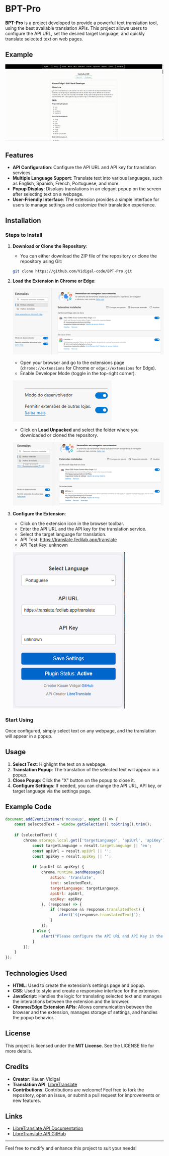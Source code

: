 # BPT-Pro

**BPT-Pro** is a project developed to provide a powerful text translation tool, using the best available translation APIs. This project allows users to configure the API URL, set the desired target language, and quickly translate selected text on web pages.

## Example

![GIF Example](https://github.com/Vidigal-code/BPT-Pro/blob/main/example/example-1.gif?raw=true)

## Features

- **API Configuration**: Configure the API URL and API key for translation services.
- **Multiple Language Support**: Translate text into various languages, such as English, Spanish, French, Portuguese, and more.
- **Popup Display**: Displays translations in an elegant popup on the screen after selecting text on a webpage.
- **User-Friendly Interface**: The extension provides a simple interface for users to manage settings and customize their translation experience.

## Installation

### Steps to Install

1. **Download or Clone the Repository**:
   - You can either download the ZIP file of the repository or clone the repository using Git:

   ```bash
   git clone https://github.com/Vidigal-code/BPT-Pro.git
   ```

2. **Load the Extension in Chrome or Edge**:

      ![Tutorial 1](https://github.com/Vidigal-code/BPT-Pro/blob/main/example/tutorial-3.png?raw=true)

   - Open your browser and go to the extensions page (`chrome://extensions` for Chrome or `edge://extensions` for Edge).
   - Enable Developer Mode (toggle in the top-right corner).

   ![Tutorial 1](https://github.com/Vidigal-code/BPT-Pro/blob/main/example/tutorial-0.png?raw=true)

   - Click on **Load Unpacked** and select the folder where you downloaded or cloned the repository.

   ![Tutorial 1](https://github.com/Vidigal-code/BPT-Pro/blob/main/example/tutorial-1.png?raw=true)

4. **Configure the Extension**:
   - Click on the extension icon in the browser toolbar.
   - Enter the API URL and the API key for the translation service.
   - Select the target language for translation.
   - API Test:  https://translate.fedilab.app/translate
   - API Test Key: unknown

   ![Tutorial 1](https://github.com/Vidigal-code/BPT-Pro/blob/main/example/example-2.png?raw=true)

### Start Using

Once configured, simply select text on any webpage, and the translation will appear in a popup.

## Usage

1. **Select Text**: Highlight the text on a webpage.
2. **Translation Popup**: The translation of the selected text will appear in a popup.
3. **Close Popup**: Click the "X" button on the popup to close it.
4. **Configure Settings**: If needed, you can change the API URL, API key, or target language via the settings page.

## Example Code

```javascript
document.addEventListener('mouseup', async () => {
    const selectedText = window.getSelection().toString().trim();

    if (selectedText) {
        chrome.storage.local.get(['targetLanguage', 'apiUrl', 'apiKey'], (result) => {
            const targetLanguage = result.targetLanguage || 'en';
            const apiUrl = result.apiUrl || '';
            const apiKey = result.apiKey || '';

            if (apiUrl && apiKey) {
                chrome.runtime.sendMessage({
                    action: 'translate',
                    text: selectedText,
                    targetLanguage: targetLanguage,
                    apiUrl: apiUrl,
                    apiKey: apiKey
                }, (response) => {
                    if (response && response.translatedText) {
                        alert(`${response.translatedText}`);
                    }
                });
            } else {
                alert("Please configure the API URL and API Key in the settings.");
            }
        });
    }
});
```

## Technologies Used

- **HTML**: Used to create the extension’s settings page and popup.
- **CSS**: Used to style and create a responsive interface for the extension.
- **JavaScript**: Handles the logic for translating selected text and manages the interactions between the extension and the browser.
- **Chrome/Edge Extension APIs**: Allows communication between the browser and the extension, manages storage of settings, and handles the popup behavior.

## License

This project is licensed under the **MIT License**. See the LICENSE file for more details.

## Credits

- **Creator**: Kauan Vidigal
- **Translation API**: [LibreTranslate](https://libretranslate.com/)
- **Contributions**: Contributions are welcome! Feel free to fork the repository, open an issue, or submit a pull request for improvements or new features.

## Links

- [LibreTranslate API Documentation](https://libretranslate.com/docs)
- [LibreTranslate API GitHub](https://github.com/LibreTranslate/LibreTranslate)

---

Feel free to modify and enhance this project to suit your needs!
